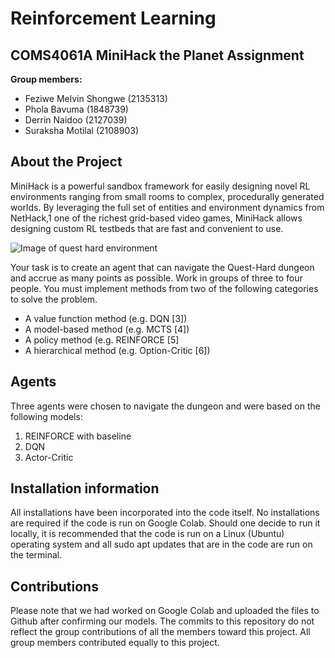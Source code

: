 # Reinforcement Learning
## COMS4061A MiniHack the Planet Assignment

**Group members:**
- Feziwe Melvin Shongwe (2135313)
- Phola Bavuma (1848739)
- Derrin Naidoo (2127039)
- Suraksha Motilal (2108903)

## About the Project

MiniHack is a powerful sandbox framework for easily designing novel RL environments ranging from small rooms to complex, procedurally generated worlds. By leveraging the full set of entities and environment dynamics from NetHack,1 one of the richest grid-based video games, MiniHack allows designing custom RL testbeds that are fast and convenient to use.

![Image of quest hard environment](https://minihack.readthedocs.io/en/latest/_images/quest_hard.png)

Your task is to create an agent that can navigate the Quest-Hard dungeon
and accrue as many points as possible. Work in groups of three to four
people. You must implement methods from two of the following categories
to solve the problem.
- A value function method (e.g. DQN [3])
- A model-based method (e.g. MCTS [4])
- A policy method (e.g. REINFORCE [5]
- A hierarchical method (e.g. Option-Critic [6])

## Agents

Three agents were chosen to navigate the dungeon and were based on the following models:
<ol>

<li> REINFORCE with baseline
<li> DQN
<li> Actor-Critic

</ol>

## Installation information

All installations have been incorporated into the code itself. No installations are required if the code is run on Google Colab. Should one decide to run it locally, it is recommended that the code is run on a Linux (Ubuntu) operating system and all sudo apt updates that are in the code are run on the terminal. 


## Contributions

Please note that we had worked on Google Colab and uploaded the files to Github after confirming our models. The commits to this repository do not reflect the group contributions of all the members toward this project. All group members contributed equally to this project.


